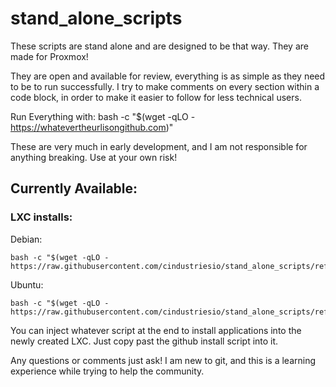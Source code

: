 # stand_alone_scripts

These scripts are stand alone and are designed to be that way.
They are made for Proxmox!

They are open and available for review, everything is as simple as they need to be to run successfully. I try to make comments on every section within a code block, in order to make it easier to follow for less technical users.

Run Everything with: bash -c "$(wget -qLO - https://whatevertheurlisongithub.com)"

These are very much in early development, and I am not responsible for anything breaking. Use at your own risk!

## Currently Available:

### LXC installs:

Debian:
```
bash -c "$(wget -qLO - https://raw.githubusercontent.com/cindustriesio/stand_alone_scripts/refs/heads/main/proxmox/lxc/debian_lxc_git.sh)"
```

Ubuntu:
```
bash -c "$(wget -qLO - https://raw.githubusercontent.com/cindustriesio/stand_alone_scripts/refs/heads/main/proxmox/lxc/ubuntu_lxc_git.sh)"
```

You can inject whatever script at the end to install applications into the newly created LXC. Just copy past the github install script into it.

Any questions or comments just ask! I am new to git, and this is a learning experience while trying to help the community.
